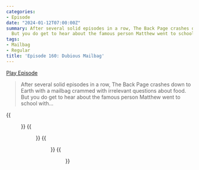 ```yaml
---
categories:
- Episode
date: "2024-01-12T07:00:00Z"
summary: After several solid episodes in a row, The Back Page crashes down to Earth.
  But you do get to hear about the famous person Matthew went to school with...
tags:
- Mailbag
- Regular
title: 'Episode 160: Dubious Mailbag'
---
```


[Play Episode](https://www.patreon.com/posts/episode-160-96319398)
> After several solid episodes in a row, The Back Page crashes down to Earth with a mailbag crammed with irrelevant questions about food. But you do get to hear about the famous person Matthew went to school with...

{{<figure 
    src="/assets/images/sip-concrete.jpeg" 
    alt="Pour a sip on the concrete for the deceased" >}}
{{<figure 
    src="/assets/images/dench.jpeg" 
    alt="Dench" >}}
{{<figure 
    src="/assets/images/catchphrase.jpeg" 
    caption="Image credit: RyanPlugs" 
    alt="Catchphrase" >}}
{{<figure 
    src="/assets/images/velvetise.jpeg" 
    alt="Velvetise into happiness" >}}